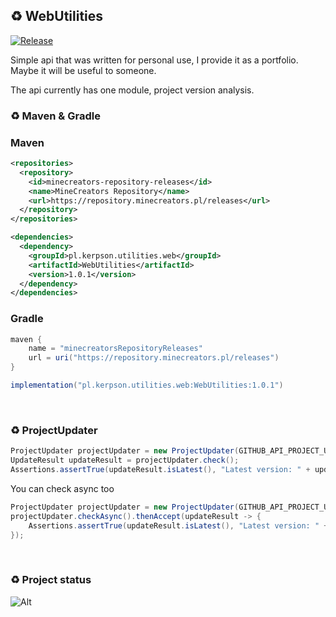 ## ♻️ WebUtilities

[![Release](https://img.shields.io/github/v/release/kerpsondev/WebUtilities.svg)](https://github.com/kerpsondev/WebUtilities/releases)

Simple api that was written for personal use, I provide it as a portfolio. Maybe it will be useful to someone.

The api currently has one module, project version analysis.

### ♻️ Maven & Gradle

### Maven
```xml
<repositories>
  <repository>
    <id>minecreators-repository-releases</id>
    <name>MineCreators Repository</name>
    <url>https://repository.minecreators.pl/releases</url>
  </repository>
</repositories>

<dependencies>
  <dependency>
    <groupId>pl.kerpson.utilities.web</groupId>
    <artifactId>WebUtilities</artifactId>
    <version>1.0.1</version>
  </dependency>
</dependencies>
```

### Gradle
```gradle
maven {
    name = "minecreatorsRepositoryReleases"
    url = uri("https://repository.minecreators.pl/releases")
}

implementation("pl.kerpson.utilities.web:WebUtilities:1.0.1")
```
<br>

### ♻️ ProjectUpdater

```java
ProjectUpdater projectUpdater = new ProjectUpdater(GITHUB_API_PROJECT_URL, CURRENT_VERSION);
UpdateResult updateResult = projectUpdater.check();
Assertions.assertTrue(updateResult.isLatest(), "Latest version: " + updateResult.getLatestVersion());
```

You can check async too

```java
ProjectUpdater projectUpdater = new ProjectUpdater(GITHUB_API_PROJECT_URL, CURRENT_VERSION);
projectUpdater.checkAsync().thenAccept(updateResult -> {
    Assertions.assertTrue(updateResult.isLatest(), "Latest version: " + updateResult.getLatestVersion());
});
```
<br>

### ♻️ Project status
![Alt](https://repobeats.axiom.co/api/embed/bddbf6daea608f4eb65e582dd7c11d7630e57281.svg "Repobeats analytics image")
